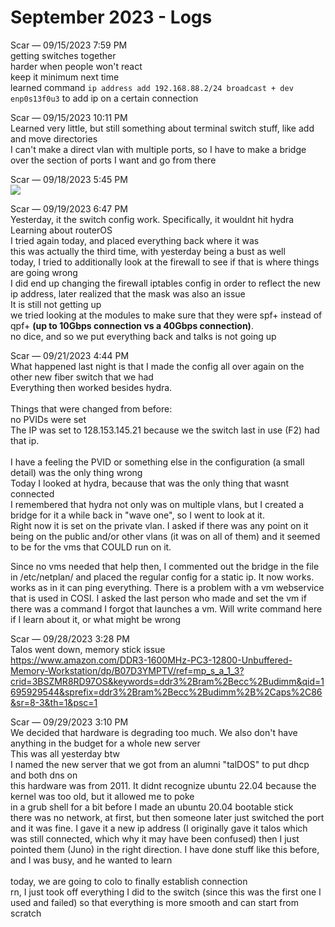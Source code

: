 # September 2023 - Logs

Scar — 09/15/2023 7:59 PM <br>
getting switches together<br>
harder when people won't react <br>
keep it minimum next time <br>
learned command `ip address add 192.168.88.2/24 broadcast + dev enp0s13f0u3` to add ip on a certain connection

Scar — 09/15/2023 10:11 PM<br>
Learned very little, but still something about terminal switch stuff, like add and move directories<br>
I can't make a direct vlan with multiple ports, so I have to make a bridge over the section of ports I want and go from there

Scar — 09/18/2023 5:45 PM<br>
<image src="../media/FHILL.jpg"  controls></image>

Scar — 09/19/2023 6:47 PM<br>
Yesterday, it the switch config work. Specifically, it wouldnt hit hydra<br>
Learning about routerOS<br>
I tried again today, and placed everything back where it was<br>
this was actually the third time, with yesterday being a bust as well<br>
today, I tried to additionally look at the firewall to see if that is where things are going wrong<br>
I did end up changing the firewall iptables config in order to reflect the new ip address, later realized that the mask was also an issue<br>
It is still not getting up<br>
we tried looking at the modules to make sure that they were spf+ instead of qpf+ <b>(up to 10Gbps connection vs a 40Gbps connection)</b>.<br>
no dice, and so we put everything back and talks is not going up

Scar — 09/21/2023 4:44 PM<br>
What happened last night is that I made the config all over again on the other new fiber switch that we had<br>
Everything then worked besides hydra.
<br><br>
Things that were changed from before:<br>
no PVIDs were set<br>
The IP was set to 128.153.145.21 because we the switch last in use (F2) had that ip.<br>
<br>
I have a feeling the PVID or something else in the configuration (a small detail) was the only thing wrong<br>
Today I looked at hydra, because that was the only thing that wasnt connected<br>
I remembered that hydra not only was on multiple vlans, but I created a bridge for it a while back in "wave one", so I went to look at it.<br>
Right now it is set on the private vlan. I asked if there was any point on it being on the public and/or other vlans (it was on all of them) and it seemed to be for the vms that COULD run on it.<br>

Since no vms needed that help then, I commented out the bridge in the file in /etc/netplan/ and placed the regular config for a static ip. It now works.<br>
works as in it can ping everything. There is a problem with a vm webservice that is used in COSI. I asked the last person who made and set the vm if there was a command I forgot that launches a vm. Will write command here if I learn about it, or what might be wrong

Scar — 09/28/2023 3:28 PM<br>
Talos went down, memory stick issue<br>
https://www.amazon.com/DDR3-1600MHz-PC3-12800-Unbuffered-Memory-Workstation/dp/B07D3YMPTV/ref=mp_s_a_1_3?crid=3BSZMR8RD97OS&keywords=ddr3%2Bram%2Becc%2Budimm&qid=1695929544&sprefix=ddr3%2Bram%2Becc%2Budimm%2B%2Caps%2C86&sr=8-3&th=1&psc=1

Scar — 09/29/2023 3:10 PM<br>
We decided that hardware is degrading too much. We also don't have anything in the budget for a whole new server<br>
This was all yesterday btw<br>
I named the new server that we got from an alumni "talDOS" to put dhcp and both dns on<br>
this hardware was from 2011. It didnt recognize ubuntu 22.04 because the kernel was too old, but it allowed me to poke<br>
in a grub shell for a bit before I made an ubuntu 20.04 bootable stick<br>
there was no network, at first, but then someone later just switched the port and it was fine. I gave it a new ip address (I originally gave it talos which was still connected, which why it may have been confused)
then I just pointed them (Juno) in the right direction. I have done stuff like this before, and I was busy, and he wanted to learn<br>
<br>
today, we are going to colo to finally establish connection<br>
rn, I just took off everything I did to the switch (since this was the first one I used and failed) so that everything is more smooth and can start from scratch